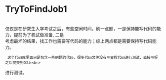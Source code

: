 # TryToFindJob1
<br>
     仅仅是在研究生入学考试之后，有些空闲时间，刷一点题，一是保持能写代码的能力，提前为了机试做准备, 二是<br>
考虑最坏的结果，找工作也需要写代码的能力；综上两点都是需要保持写代码能力。<br>

     这个代码库里面只是包含一些刷题的代码，很多代码文件没有写支撑代码进行测试，直接写好之后提交到OJ上<br>
进行测试。<br>
